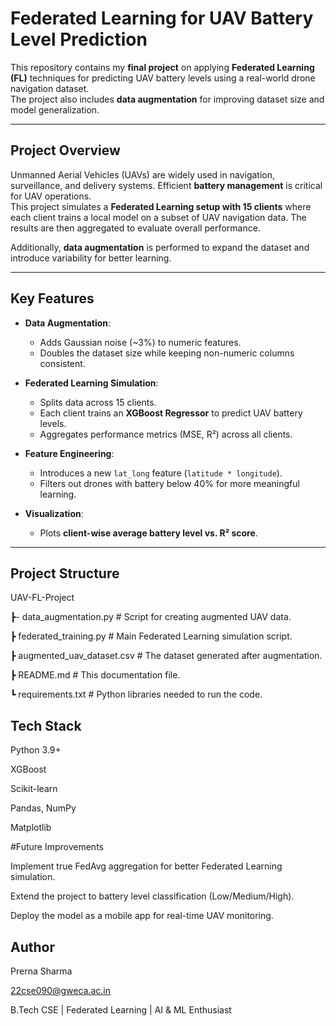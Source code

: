 # Federated Learning for UAV Battery Level Prediction

This repository contains my **final project** on applying **Federated Learning (FL)** techniques for predicting UAV battery levels using a real-world drone navigation dataset.  
The project also includes **data augmentation** for improving dataset size and model generalization.  

---

##  Project Overview
Unmanned Aerial Vehicles (UAVs) are widely used in navigation, surveillance, and delivery systems. Efficient **battery management** is critical for UAV operations.  
This project simulates a **Federated Learning setup with 15 clients** where each client trains a local model on a subset of UAV navigation data. The results are then aggregated to evaluate overall performance.  

Additionally, **data augmentation** is performed to expand the dataset and introduce variability for better learning.

---

##  Key Features
- **Data Augmentation**:  
  - Adds Gaussian noise (~3%) to numeric features.  
  - Doubles the dataset size while keeping non-numeric columns consistent.  

- **Federated Learning Simulation**:  
  - Splits data across 15 clients.  
  - Each client trains an **XGBoost Regressor** to predict UAV battery levels.  
  - Aggregates performance metrics (MSE, R²) across all clients.  

- **Feature Engineering**:  
  - Introduces a new `lat_long` feature (`latitude * longitude`).  
  - Filters out drones with battery below 40% for more meaningful learning.  

- **Visualization**:  
  - Plots **client-wise average battery level vs. R² score**.  

---

##  Project Structure
UAV-FL-Project

┣- data_augmentation.py # Script for creating augmented UAV data.

┣ federated_training.py # Main Federated Learning simulation script.

┣ augmented_uav_dataset.csv # The dataset generated after augmentation.

┣ README.md # This documentation file.

┗ requirements.txt # Python libraries needed to run the code.


## Tech Stack

Python 3.9+

XGBoost

Scikit-learn

Pandas, NumPy

Matplotlib

#Future Improvements

Implement true FedAvg aggregation for better Federated Learning simulation.

Extend the project to battery level classification (Low/Medium/High).

Deploy the model as a mobile app for real-time UAV monitoring.


## Author

Prerna Sharma

22cse090@gweca.ac.in

B.Tech CSE | Federated Learning | AI & ML Enthusiast
